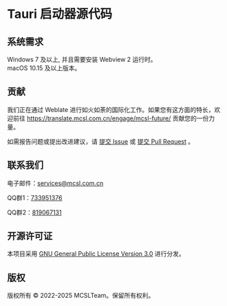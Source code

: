 # Tauri 启动器源代码

## 系统需求

Windows 7 及以上, 并且需要安装 Webview 2 运行时。  
macOS 10.15 及以上版本。

## 贡献

我们正在通过 Weblate 进行如火如荼的国际化工作。如果您有这方面的特长，欢迎前往 <https://translate.mcsl.com.cn/engage/mcsl-future/> 贡献您的一份力量。

如需报告问题或提出改进建议，请 [提交 Issue](https://github.com/MCSLTeam/MCServerLauncher-Future/issues/new/choose) 或 [提交 Pull Request](https://github.com/MCSLTeam/MCServerLauncher-Future/compare) 。

## 联系我们

电子邮件：[services@mcsl.com.cn](mailto:services@mcsl.com.cn)

QQ群1：[733951376](https://qm.qq.com/q/WtVCQWSBEe)

QQ群2：[819067131](https://qm.qq.com/q/EXBE6a5CF4)

## 开源许可证

本项目采用 [GNU General Public License Version 3.0](https://github.com/MCSLTeam/MCServerLauncher-Future/blob/master/LICENSE) 进行分发。

## 版权

版权所有 © 2022-2025 MCSLTeam。保留所有权利。
